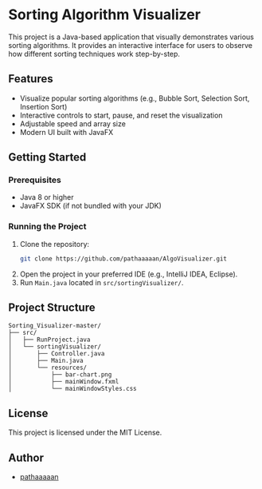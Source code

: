 # Sorting Algorithm Visualizer

This project is a Java-based application that visually demonstrates various sorting algorithms. It provides an interactive interface for users to observe how different sorting techniques work step-by-step.

## Features

- Visualize popular sorting algorithms (e.g., Bubble Sort, Selection Sort, Insertion Sort)
- Interactive controls to start, pause, and reset the visualization
- Adjustable speed and array size
- Modern UI built with JavaFX

## Getting Started

### Prerequisites

- Java 8 or higher
- JavaFX SDK (if not bundled with your JDK)

### Running the Project

1. Clone the repository:
   ```bash
   git clone https://github.com/pathaaaaan/AlgoVisualizer.git
   ```
2. Open the project in your preferred IDE (e.g., IntelliJ IDEA, Eclipse).
3. Run `Main.java` located in `src/sortingVisualizer/`.

## Project Structure

```
Sorting_Visualizer-master/
├── src/
│   ├── RunProject.java
│   └── sortingVisualizer/
│       ├── Controller.java
│       ├── Main.java
│       └── resources/
│           ├── bar-chart.png
│           ├── mainWindow.fxml
│           └── mainWindowStyles.css
```

## License

This project is licensed under the MIT License.

## Author

- [pathaaaaan](https://github.com/pathaaaaan)
